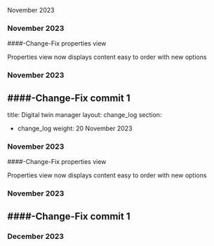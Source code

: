 November 2023

### November 2023
####-Change-Fix properties view

Properties view now displays content easy to order with new options

### November 2023
####-Change-Fix commit 1
---
title: Digital twin manager
layout: change_log
section:
  - change_log
weight: 20
November 2023

### November 2023
####-Change-Fix properties view

Properties view now displays content easy to order with new options

### November 2023
####-Change-Fix commit 1
---


### December 2023
